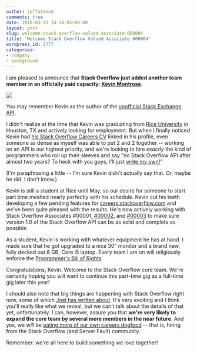 ```yaml
---
author: jeffatwood
comments: true
date: 2010-03-11 14:18:05+00:00
layout: post
slug: welcome-stack-overflow-valued-associate-000004
title: 'Welcome Stack Overflow Valued Associate #00004'
wordpress_id: 2777
categories:
- company
- background
---
```



I am pleased to announce that **Stack Overflow just added another team member in an officially paid capacity: [Kevin Montrose](http://stackoverflow.com/users/80572/kevin-montrose)**.



![](/blog/images/wordpress/kevin-montrose-big.jpg)



You may remember Kevin as the author of the [unofficial Stack Exchange API](http://blog.stackoverflow.com/2010/01/what-would-a-stack-overflow-api-look-like/).



I didn't realize at the time that Kevin was graduating from [Rice University](http://www.rice.edu/) in Houston, TX and actively looking for employment. But when I finally noticed Kevin had [his Stack Overflow Careers CV](http://careers.stackoverflow.com/kevin-montrose) linked in his profile, even someone as dense as myself was able to put 2 and 2 together -- working on an API is our highest priority, and we're looking to hire _exactly_ the kind of programmers who roll up their sleeves and say "no Stack Overflow API after almost two years? To heck with you guys, I'll just [write my own!](http://code.google.com/p/stackexchange-api/)"



(I'm paraphrasing a little -- I'm sure Kevin didn't actually say that. Or, maybe he did. I don't know.)



Kevin is still a student at Rice until May, so our desire for someone to start part time meshed nearly perfectly with his schedule. Kevin cut his teeth developing a few pending features for [careers.stackoverflow.com](http://careers.stackoverflow.com/) and we've been quite pleased with the results. He's now actively working with Stack Overflow Associates #00001, [#00002](http://blog.stackoverflow.com/2009/01/welcome-stack-overflow-valued-associate-00002/), and [#00003](http://blog.stackoverflow.com/2009/05/welcome-stack-overflow-valued-associate-00003/) to make sure version 1.0 of the Stack Overflow API can be as solid and complete as possible.



As a student, Kevin is working with whatever equipment he has at hand. I made sure that he got upgraded to a nice 30" monitor and a brand new, fully decked out 8 GB, Core i5 laptop. Every team I am on will religiously enforce the [Programmer's Bill of Rights](http://www.codinghorror.com/blog/2006/08/the-programmers-bill-of-rights.html).



Congratulations, Kevin. Welcome to the Stack Overflow core team. We're certainly hoping you will want to continue this part-time gig as a full-time gig later this year!



I should also note that big things are happening with Stack Overflow right now, some of which [Joel has written about](http://www.joelonsoftware.com/items/2010/02/14.html). It's very exciting and I think you'll really like what we reveal, but we can't talk about the details of that yet, unfortunately. I can, however, assure you that **we're very likely to expand the core team by several more members in the near future**. And yes, we _will_ be [eating more of our own careers dogfood](http://blog.stackoverflow.com/2010/01/eating-our-own-careers-dogfood/) -- that is, hiring from the Stack Overflow (and Server Fault) community. 



Remember: we're all here to build something we love together!

